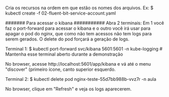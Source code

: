 Cria os recursos na ordem em que estão os nomes dos arquivos. Ex:
$ kubectl create -f 02-fluent-bit-service-account.yaml

####### Para acessar o kibana ###########
Abra 2 terminais: Em 1 você faz o port-forward para acessar o kibana e o outro você irá usar para apagar o pod do nginx, que como não tem acessos não tem logs para serem gerados. O delete do pod forçará a geração de logs.

Terminal 1:
$ kubectl port-forward svc/kibana 5601:5601 -n kube-logging # Mantenha esse terminal aberto durante a demonstração

No browser, acesse http://localhost:5601/app/kibana e vá até o menu "discover" (primeiro ícone, canto superior esquerdo.

Terminal 2:
$ kubectl delete pod nginx-teste-55d7bb988b-vvz7r -n aula

No browser, clique em "Refresh" e veja os logs aparecerem.
